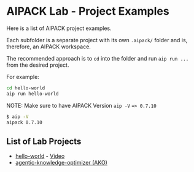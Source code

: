 # AIPACK Lab - Project Examples

Here is a list of AIPACK project examples.

Each subfolder is a separate project with its own `.aipack/` folder and is, therefore, an AIPACK workspace.

The recommended approach is to `cd` into the folder and run `aip run ...` from the desired project.

For example:

```sh
cd hello-world
aip run hello-world

```

NOTE: Make sure to have AIPACK Version `aip -V` `=> 0.7.10`

```sh
$ aip -V
aipack 0.7.10
```

## List of Lab Projects

- [hello-world](/hello-world/README.md) - [Video](https://news.aipack.ai/p/aipack-tutorial-from-hello-world)
- [agentic-knowledge-optimizer (AKO)](/agentic-knowledge-optimizer/README.md)